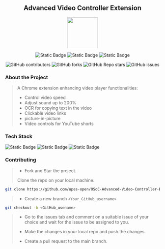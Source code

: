 <div align='center'>

## Advanced Video Controller Extension

<img src='https://github.com/upes-open/Git-WorkShop/assets/101355193/b9315c8e-5aaa-438e-ab5a-48b25571dc90' width=100>

![Static Badge](https://img.shields.io/badge/Discord-202020?logo=discord&logoColor=%235865F2&link=http%3A%2F%2Fdiscord.gg%2F2rnWsvkX) ![Static Badge](https://img.shields.io/badge/Twitter-202020?logo=twitter&logoColor=%231DA1F2&link=https%3A%2F%2Ftwitter.com%2FUpesOpen) ![Static Badge](https://img.shields.io/badge/Instagram-202020?logo=instagram&logoColor=%23E4405F&link=https%3A%2F%2Fwww.instagram.com%2Fupesopen_%2F)



![GitHub contributors](https://img.shields.io/github/contributors/upes-open/OSoC-Advanced-Video-Controller-Extension) ![GitHub forks](https://img.shields.io/github/forks/upes-open/OSoC-Advanced-Video-Controller-Extension) ![GitHub Repo stars](https://img.shields.io/github/stars/upes-open/OSoC-Advanced-Video-Controller-Extension) ![GitHub issues](https://img.shields.io/github/issues/upes-open/OSoC-Advanced-Video-Controller-Extension)


</div>

### About the Project
> A Chrome extension enhancing video player functionalities: 
>   - Control video speed
>   - Adjust sound up to 200%
>   - OCR for copying text in the video
>   - Clickable video links
>   - picture-in-picture
>   - Video controls for YouTube shorts

### Tech Stack


![Static Badge](https://img.shields.io/badge/HTML-101010?logo=html5&logoColor=%23E34F26) ![Static Badge](https://img.shields.io/badge/CSS-202020?logo=css3&logoColor=%231572B6) ![Static Badge](https://img.shields.io/badge/JavaScript-101010?logo=javascript&logoColor=%23F7DF1E)



### Contributing

> * Fork and Star the project.
>
> Clone the repo on your local machine.
>
```bash
git clone https://github.com/upes-open/OSoC-Advanced-Video-Controller-Extension.git
```
>
> * Create a new branch `<Your_GitHub_username>`
>
```bash
git checkout -b <GitHub_usename>
```
>
> * Go to the issues tab and comment on a suitable issue of your choice and wait for the issue to be assigned to you.
>
> * Make the changes in your local repo and push the changes.
>
> * Create a pull request to the main branch.
>
